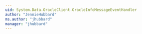 ```yaml
---
uid: System.Data.OracleClient.OracleInfoMessageEventHandler
author: "JennieHubbard"
ms.author: "jhubbard"
manager: "jhubbard"
---
```

